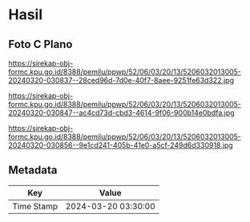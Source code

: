 # Hasil

## Foto C Plano

https://sirekap-obj-formc.kpu.go.id/8388/pemilu/ppwp/52/06/03/20/13/5206032013005-20240320-030837--28ced96d-7d0e-40f7-8aee-9251fe63d322.jpg

https://sirekap-obj-formc.kpu.go.id/8388/pemilu/ppwp/52/06/03/20/13/5206032013005-20240320-030847--ac4cd73d-cbd3-4614-9f06-900b14e0bdfa.jpg

https://sirekap-obj-formc.kpu.go.id/8388/pemilu/ppwp/52/06/03/20/13/5206032013005-20240320-030856--9e1cd241-405b-41e0-a5cf-249d6d330918.jpg


## Metadata

| Key        | Value               |
| ---------- | ------------------- |
| Time Stamp | 2024-03-20 03:30:00 |




